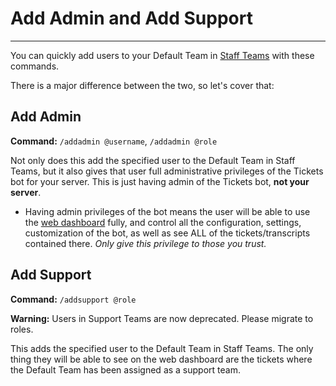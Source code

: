 # Add Admin and Add Support
***

You can quickly add users to your Default Team in [Staff Teams](../dashboard/staff-teams.md) with these commands.

There is a major difference between the two, so let's cover that:

## Add Admin
**Command:** `/addadmin @username`, `/addadmin @role`

Not only does this add the specified user to the Default Team in Staff Teams, but it also gives that user full administrative privileges of the Tickets bot for your server. This is just having admin of the Tickets bot, **not your server**.
- Having admin privileges of the bot means the user will be able to use the [web dashboard](https://dashboard.tickets.bot) fully, and control all the configuration, settings, customization of the bot, as well as see ALL of the tickets/transcripts contained there. *Only give this privilege to those you trust.*

## Add Support
**Command:** `/addsupport @role`

 <div class="warning">

  **Warning:** Users in Support Teams are now deprecated. Please migrate to roles.
</div>
 
This adds the specified user to the Default Team in Staff Teams. The only thing they will be able to see on the web dashboard are the tickets where the Default Team has been assigned as a support team.